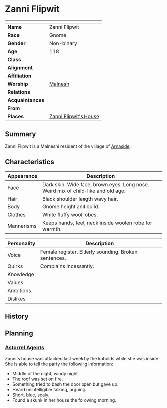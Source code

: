 # Zanni Flipwit

| []() | |
| --- | --- |
| **Name** | Zanni Flipwit |
| **Race** | Gnome |
| **Gender** | Non-binary |
| **Age** | 118 |
| **Class** | |
| **Alignment** | |
| **Affiliation** | |
| **Worship** | [Malnesh](../gods/gods/malnesh.md) |
| **Relations** | |
| **Acquaintances** | |
| **From** | |
| **Places** | [Zanni Flipwit's House](../places/buildings/zanni-flipwits-house.md) |

## Summary

Zanni Flipwit is a Malneshi resident of the village of [Arnaside](../places/villages/arnaside.md).

## Characteristics

| Appearance | Description |
| --- | --- |
| Face | Dark skin. Wide face, brown eyes. Long nose. Weird mix of child-like and old age. |
| Hair | Black shoulder length wavy hair. |
| Body | Gnome height and build. |
| Clothes | White fluffy wool robes. |
| Mannerisms | Keeps hands, feet, neck inside woolen robe for warmth. |

| Personality | Description |
| --- | --- |
| Voice | Female register. Elderly sounding. Broken sentences. |
| Quirks | Complains incessantly. |
| Knowledge | |
| Values | |
| Ambitions | |
| Dislikes | |

## History

## Planning

### [Astorrel Agents](../../campaigns/astorrel-agents/astorrel-agents.md)

Zanni's house was attacked last week by the kobolds while she was inside. She is able to tell the party the following information:

- Middle of the night, windy night.
- The roof was set on fire.
- Something tried to bash the door open but gave up.
- Heard unintelligible talking, arguing.
- Short, blue, scaly.
- Found a skunk in her house the following morning.
